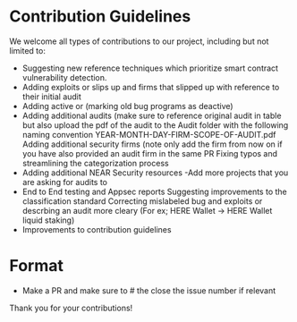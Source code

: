 # Contribution Guidelines
We welcome all types of contributions to our project, including but not limited to:
- Suggesting new reference techniques which prioritize smart contract vulnerability detection.
- Adding exploits or slips up and firms that slipped up with reference to their initial audit
- Adding active or (marking old bug programs as deactive)
- Adding additional audits (make sure to reference original audit in table but also upload the pdf of the audit to the Audit folder with the following naming convention YEAR-MONTH-DAY-FIRM-SCOPE-OF-AUDIT.pdf
Adding additional security firms (note only add the firm from now on if you have also provided an audit firm in the same PR
Fixing typos and streamlining the categorization process
- Adding additional NEAR Security resources 
-Add more projects that you are asking for audits to
- End to End testing and Appsec reports
Suggesting improvements to the classification standard
Correcting mislabeled bug and exploits or descrbing an audit more cleary (For ex; HERE Wallet -> HERE Wallet liquid staking)
- Improvements to contribution guidelines

# Format
- Make a PR and make sure to # the close the issue number if relevant 



Thank you for your contributions!
